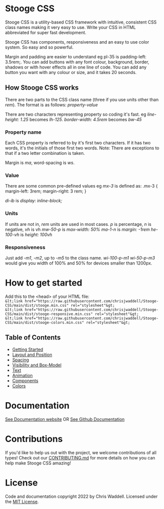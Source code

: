 # Stooge CSS
Stooge CSS is a utility-based CSS framework with intuitive, consistent CSS class names making it very easy to use. Write your CSS in HTML abbreviated for super fast development.

Stooge CSS has components, responsiveness and an easy to use color system. So easy and so powerful.

Margin and padding are easier to understand eg pl-35 is padding-left: 3.5rem;. You can add buttons with any font colour, background, border, shadows or with hover effects all in one line of code. You can add any button you want with any colour or size, and it takes 20 seconds.

## How Stooge CSS works
There are two parts to the CSS class name (three if you use units other than *rem*). The format is as follows:
*property-value*

There are two characters representing property so coding it's fast.
eg *line-height: 1.25* becomes *lh-125*.
*border-width: 4.5rem* becomes *bw-45*


### Property name
Each CSS property is referred to by it's first two characters. If it has two words, it's the initials of those first two words.
Note: There are exceptions to that if a two letter combination is taken.

Margin is *ma*, word-spacing is *ws*.


### Value
There are some common pre-defined values eg
*mx-3* is defined as:
.mx-3 {
    margin-left: 3rem;
    margin-right: 3 rem;
}

*di-ib* is *display: inline-block;*


### Units
If units are not in, *rem* units are used in most cases. *p* is percentage, *n* is negative, *vh* is vh
*mw-50-p* is *max-width: 50%*
*ma-1-n* is *margin: -1rem*
*he-100-vh* is *height: 100vh*


### Responsiveness
Just add *-m1*, *-m2*, up to *-m5* to the class name.
*wi-100-p-m1 wi-50-p-m3* would give you width of 100% and 50% for devices smaller than 1200px.


# How to get started

Add this to the &lt;head&gt; of your HTML file:\
`&lt;link href="https://raw.githubusercontent.com/chrisjwaddell/Stooge-CSS/main/dist/stooge.min.css" rel="stylesheet"&gt;`\
`&lt;link href="https://raw.githubusercontent.com/chrisjwaddell/Stooge-CSS/main/dist/stooge-responsive.min.css" rel="stylesheet"&gt;`\
`&lt;link href="https://raw.githubusercontent.com/chrisjwaddell/Stooge-CSS/main/dist/stooge-colors.min.css" rel="stylesheet"&gt;`

## Table of Contents
- [Getting Started](https://chrisjwaddell.github.io/Stooge-CSS/#getting-started)
- [Layout and Position](https://chrisjwaddell.github.io/Stooge-CSS/#layout)
- [Spacing](https://chrisjwaddell.github.io/Stooge-CSS/#spacing)
- [Visibility and Box-Model](https://chrisjwaddell.github.io/Stooge-CSS/#visibility)
- [Text](https://chrisjwaddell.github.io/Stooge-CSS/#text)
- [Animation](https://chrisjwaddell.github.io/Stooge-CSS/#animation)
- [Components](https://chrisjwaddell.github.io/Stooge-CSS/#components)
- [Colors](https://chrisjwaddell.github.io/Stooge-CSS/#colors)


# Documentation
[See Documentation website](https://chrisjwaddell.github.io/Stooge-CSS/)
OR
[See Github Documentation](https://github.com/chrisjwaddell/Stooge-CSS/tree/main/docs)


# Contributions
If you'd like to help us out with the project, we welcome contributions of all types! Check out our [CONTRIBUTING.md](https://github.com/chrisjwaddell/Stooge-CSS/blob/main/CONTRIBUTIONS.md) for more details on how you can help make Stooge CSS amazing!


# License
Code and documentation copyright 2022 by Chris Waddell.
Licensed under the [MIT License](https://github.com/chrisjwaddell/Stooge-CSS/blob/main/LICENSE).

